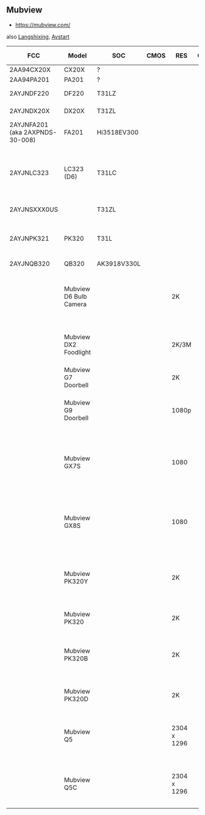 Mubview
-------
- https://mubview.com/

also [Langshixing](langshixing.md), [Avstart](avstart.md)

| FCC                             | Model                       | SOC         | CMOS    | RES             | CODEC | SPI    | ETH | WIFI        | 4G       | SD | MIC | SPK |       BAT | PIR | PAN | TILT | IR LED     | WHT    | PWR    | Link                                                                                                                                   |
|---------------------------------|-----------------------------|-------------|---------|-----------------|-------|--------|-----|-------------|----------|----|-----|-----|----------:|-----|-----|------|------------|--------|--------|----------------------------------------------------------------------------------------------------------------------------------------|
| 2AA94CX20X                      | CX20X                       | ?           |         |                 |       | 25Q64  |     | RTL8188FTV  |          | +  |     |     |           |     |     |      |            |        |        |                                                                                                                                        |
| 2AA94PA201                      | PA201                       | ?           |         |                 |       | 25Q?   |     | RTL8188ETV  |          | +  |     |     |           |     | +   | +    |            |        |        |                                                                                                                                        |
| 2AYJNDF220                      | DF220                       | T31LZ       |         |                 |       | 25Q64  |     | Hi3861LV100 |          |    |     |     |  2600 mAh | +   |     |      |            |        |        |                                                                                                                                        |
| 2AYJNDX20X                      | DX20X                       | T31ZL       |         |                 |       | 25Q64  |     | Hi3861LV100 |          | +  |     |     |  4800 mAh | +   | +   | +    |            |        |        |                                                                                                                                        |
| 2AYJNFA201 (aka 2AXPNDS-30-008) | FA201                       | Hi3518EV300 |         |                 |       | 25Q128 |     | RTL8188FTV  |          | +  |     |     |           | +   |     |      |            |        |        |                                                                                                                                        | 
| 2AYJNLC323                      | LC323 (D6)                  | T31LC       |         |                 |       | 25Q64  |     | RTL8188FTV  |          |    |     |     |           |     |     |      |            |        |        | https://mubview.com/en-ca/products/5g-2-4ghz-wifi-light-bulb-security-camera-wireless-outdoor-indoor-2k-bulb-camera-mubview-d6         |
| 2AYJNSXXX0US                    |                             | T31ZL       |         |                 |       | 25Q64  |     |             | ASR1603S | +  |     |     |  4800 mAh |     | +   | +    |            |        |        |                                                                                                                                        |
| 2AYJNPK321                      | PK320                       | T31L        |         |                 |       | 25Q64  |     | RTL8188FTV  |          | +  |     |     |           |     | +   | +    |            |        |        | https://mubview.com/en-ca/products/q5-wireless-security-camera-pk320-wired-ptz-security-camera                                         |
| 2AYJNQB320                      | QB320                       | AK3918V330L |         |                 |       | 25Q?   |     | RTL8188FTV  |          |    |     |     |           |     | +   | +    |            |        |        |                                                                                                                                        |
|                                 | Mubview D6 Bulb Camera      |             |         | 2K              |       |        |     | 2.4 + 5     |          | +  | +   | +   |           |     | 355 | 100  |            |        |        | https://mubview.com/en-ca/products/5g-2-4ghz-wifi-light-bulb-security-camera-wireless-outdoor-indoor-2k-bulb-camera-mubview-d6         |
|                                 | Mubview DX2 Foodlight       |             |         | 2K/3M           |       |        |     | 2.4         |          | +  | +   | +   | 12000 mAh | +   | 355 | 140  |            | 800 lm |        | https://mubview.com/en-ca/products/mubview-dx2-ptz-solar-powered-wireless-security-camera                                              |
|                                 | Mubview G7 Doorbell         |             |         | 2K              |       |        |     | 2.4         |          | +  | +   | +   |         + | +   |     |      |            |        |        | https://mubview.com/en-ca/products/j7-wireless-doorbell                                                                                |
|                                 | Mubview G9 Doorbell         |             |         | 1080p           |       |        |     | 2.4         |          | +  | +   | +   |         + | +   |     |      |            |        |        | https://mubview.com/en-ca/products/1080hd-smart-video-doorbell-camera-wireless-with-chime-mubview-j9                                   |
|                                 | Mubview GX7S                |             |         | 1080            |       |        |     | 2.4         |          | +  |     |     |  3000 mAh | +   |     |      |            |        |        | https://mubview.com/en-ca/products/1080p-battery-powered-camera-for-home-security-indoor-wireless-camera-with-phone-app-gx7s-mubview   |
|                                 | Mubview GX8S                |             |         | 1080            |       |        |     | 2.4         |          | +  | +   | +   |  3000 mAh | +   | 355 | 120  |            | +      |        | https://mubview.com/en-ca/products/360-ptz-2k-solar-powered-security-camera-batteries-wifi-security-camera-indoor-outdoor-mubview-gx8s |
|                                 | Mubview PK320Y              |             |         | 2K              |       |        |     | 2.4 + 5     |          | +  | +   | +   |           |     | +   | +    |            |        | 5V 1A  | https://mubview.com/en-ca/products/5g-2-4ghz-dual-band-24-7-all-day-recording-security-camera-for-baby-pet-monitoring-mubview-pk320y   |
|                                 | Mubview PK320               |             |         | 2K              |       |        |     | 2.4         |          | +  | +   | +   |           |     | +   | +    |            |        | 5V 1A  | https://mubview.com/en-ca/products/pk320-ptz-wired-security-camera                                                                     |
|                                 | Mubview PK320B              |             |         | 2K              |       |        |     | 2.4         |          | +  | +   | +   |           |     | 355 | 80   |            |        | 5V 1A  | https://mubview.com/en-ca/products/indoor-24-7-monitoring-ptz-wired-pet-kids-security-camera-mubview-pk320b                            |
|                                 | Mubview PK320D              |             |         | 2K              |       |        |     | 2.4         |          | +  | +   | +   |           |     | 355 | 80   |            |        | 5V 1A  | https://mubview.com/en-ca/products/mubview-pk320d-indoor-ptz-wired-security-camera                                                     |
|                                 | Mubview Q5                  |             |         | 2304 x 1296     |       |        |     | 2.4         |          | +  | +   | +   |  5200 mAh |     |     |      |            | +      |        | https://mubview.com/en-ca/products/2k-smart-battery-spotlight-security-camera-for-outdoor-and-indoor-use-q5                            |
|                                 | Mubview Q5C                 |             |         | 2304 x 1296     |       |        |     | 2.4         |          | +  | +   | +   |  5200 mAh |     |     |      |            | +      |        | https://mubview.com/en-ca/products/2k-3mp-smart-wireless-battery-spotlight-security-camera-for-outdoor-and-indoor-use-q5c              |
